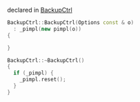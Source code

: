 declared in [BackupCtrl](backupctrl.hpp.md)

```cpp
BackupCtrl::BackupCtrl(Options const & o)
  : _pimpl(new pimpl(o))
{

}

BackupCtrl::~BackupCtrl()
{
  if (_pimpl) {
    _pimpl.reset();
  }
}
```
